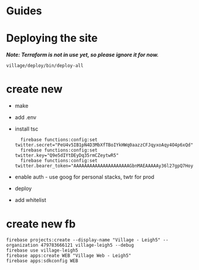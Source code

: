 # Guides

# Deploying the site

**_Note: Terraform is not in use yet, so please ignore it for now._**

    village/deploy/bin/deploy-all

# create new

- make
- add .env
- install tsc

        firebase functions:config:set twitter.secret="PeU4v5IB1pN4D3MbXfTBoIYkHWq0aazzCFJqyxoAqy4O4p6xQd"
        firebase functions:config:set twitter.key="Q9e5dIYtDEyDq35rmCZeytwR5"
        firebase functions:config:set twitter.bearer_token="AAAAAAAAAAAAAAAAAAAAAGbnMAEAAAAAy36l27gpQ7HoyqJcq9tL0uta88g%3DJ3OgbECFgu1ykeD9EvIX19M4ZBWHhbP6bbGZAkUbYr8Sj66GyN"

- enable auth - use goog for personal stacks, twtr for prod
- deploy
- add whitelist

# create new fb

    firebase projects:create --display-name "Village - Leigh5" --organization 479783666121 village-leigh5 --debug
    firebase use village-leigh5
    firebase apps:create WEB "Village Web - Leigh5"
    firebase apps:sdkconfig WEB
